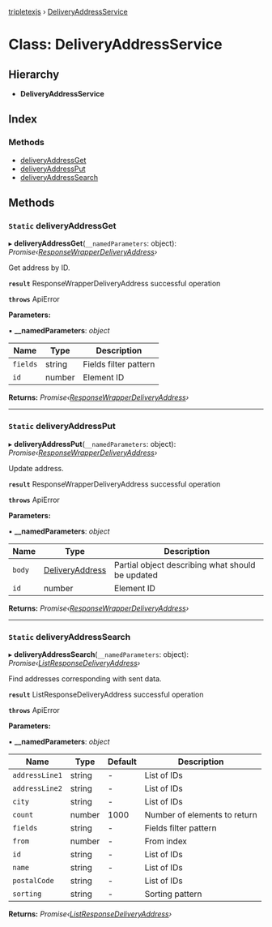 [tripletexjs](../README.md) › [DeliveryAddressService](deliveryaddressservice.md)

# Class: DeliveryAddressService

## Hierarchy

* **DeliveryAddressService**

## Index

### Methods

* [deliveryAddressGet](deliveryaddressservice.md#static-deliveryaddressget)
* [deliveryAddressPut](deliveryaddressservice.md#static-deliveryaddressput)
* [deliveryAddressSearch](deliveryaddressservice.md#static-deliveryaddresssearch)

## Methods

### `Static` deliveryAddressGet

▸ **deliveryAddressGet**(`__namedParameters`: object): *Promise‹[ResponseWrapperDeliveryAddress](../interfaces/responsewrapperdeliveryaddress.md)›*

Get address by ID.

**`result`** ResponseWrapperDeliveryAddress successful operation

**`throws`** ApiError

**Parameters:**

▪ **__namedParameters**: *object*

Name | Type | Description |
------ | ------ | ------ |
`fields` | string | Fields filter pattern |
`id` | number | Element ID |

**Returns:** *Promise‹[ResponseWrapperDeliveryAddress](../interfaces/responsewrapperdeliveryaddress.md)›*

___

### `Static` deliveryAddressPut

▸ **deliveryAddressPut**(`__namedParameters`: object): *Promise‹[ResponseWrapperDeliveryAddress](../interfaces/responsewrapperdeliveryaddress.md)›*

Update address.

**`result`** ResponseWrapperDeliveryAddress successful operation

**`throws`** ApiError

**Parameters:**

▪ **__namedParameters**: *object*

Name | Type | Description |
------ | ------ | ------ |
`body` | [DeliveryAddress](../interfaces/deliveryaddress.md) | Partial object describing what should be updated |
`id` | number | Element ID |

**Returns:** *Promise‹[ResponseWrapperDeliveryAddress](../interfaces/responsewrapperdeliveryaddress.md)›*

___

### `Static` deliveryAddressSearch

▸ **deliveryAddressSearch**(`__namedParameters`: object): *Promise‹[ListResponseDeliveryAddress](../interfaces/listresponsedeliveryaddress.md)›*

Find addresses corresponding with sent data.

**`result`** ListResponseDeliveryAddress successful operation

**`throws`** ApiError

**Parameters:**

▪ **__namedParameters**: *object*

Name | Type | Default | Description |
------ | ------ | ------ | ------ |
`addressLine1` | string | - | List of IDs |
`addressLine2` | string | - | List of IDs |
`city` | string | - | List of IDs |
`count` | number | 1000 | Number of elements to return |
`fields` | string | - | Fields filter pattern |
`from` | number | - | From index |
`id` | string | - | List of IDs |
`name` | string | - | List of IDs |
`postalCode` | string | - | List of IDs |
`sorting` | string | - | Sorting pattern |

**Returns:** *Promise‹[ListResponseDeliveryAddress](../interfaces/listresponsedeliveryaddress.md)›*
